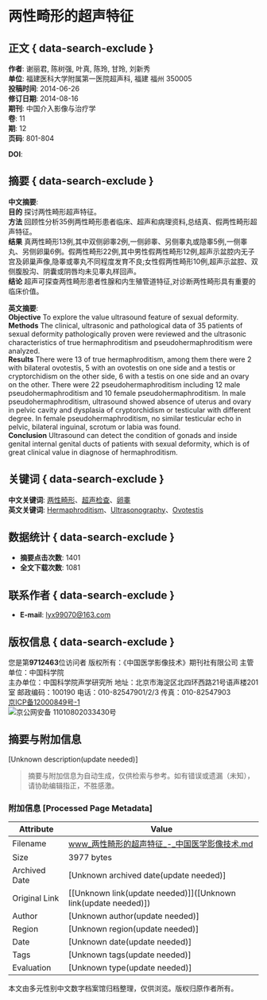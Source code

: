 # 两性畸形的超声特征

## 正文 { data-search-exclude }


**作者**: 谢丽君, 陈树强, 叶真, 陈玲, 甘玲, 刘新秀  
**单位**: 福建医科大学附属第一医院超声科, 福建 福州 350005  
**投稿时间**: 2014-06-26  
**修订日期**: 2014-08-16  
**期刊**: 中国介入影像与治疗学  
**卷**: 11  
**期**: 12  
**页码**: 801-804  

**DOI**: 

## 摘要 { data-search-exclude }

**中文摘要**:  
**目的** 探讨两性畸形超声特征。  
**方法** 回顾性分析35例两性畸形患者临床、超声和病理资料,总结真、假两性畸形超声特征。  
**结果** 真两性畸形13例,其中双侧卵睾2例,一侧卵睾、另侧睾丸或隐睾5例,一侧睾丸、另侧卵巢6例。假两性畸形22例,其中男性假两性畸形12例,超声示盆腔内无子宫及卵巢声像,隐睾或睾丸不同程度发育不良;女性假两性畸形10例,超声示盆腔、双侧腹股沟、阴囊或阴唇均未见睾丸样回声。  
**结论** 超声可探查两性畸形患者性腺和内生殖管道特征,对诊断两性畸形具有重要的临床价值。

**英文摘要**:  
**Objective** To explore the value ultrasound feature of sexual deformity.  
**Methods** The clinical, ultrasonic and pathological data of 35 patients of sexual deformity pathologically proven were reviewed and the ultrasonic characteristics of true hermaphroditism and pseudohermaphroditism were analyzed.  
**Results** There were 13 of true hermaphroditism, among them there were 2 with bilateral ovotestis, 5 with an ovotestis on one side and a testis or cryptorchidism on the other side, 6 with a testis on one side and an ovary on the other. There were 22 pseudohermaphroditism including 12 male pseudohermaphroditism and 10 female pseudohermaphroditism. In male pseudohermaphroditism, ultrasound showed absence of uterus and ovary in pelvic cavity and dysplasia of cryptorchidism or testicular with different degree. In female pseudohermaphroditism, no similar testicular echo in pelvic, bilateral inguinal, scrotum or labia was found.  
**Conclusion** Ultrasound can detect the condition of gonads and inside genital internal genital ducts of patients with sexual deformity, which is of great clinical value in diagnose of hermaphroditism.

## 关键词 { data-search-exclude }

**中文关键词**: [两性畸形](http://yyws.alljournals.cn/search.aspx?subject=medicine_health&major=wkx&orderby=referenced&field=key_word&q=%e4%b8%a4%e6%80%a7%e7%95%b8%e5%bd%a2&encoding=utf8)、[超声检查](http://yyws.alljournals.cn/search.aspx?subject=medicine_health&major=wkx&orderby=referenced&field=key_word&q=%e8%b6%85%e5%a3%b0%e6%a3%80%e6%9f%a5&encoding=utf8)、[卵睾](http://yyws.alljournals.cn/search.aspx?subject=medicine_health&major=wkx&orderby=referenced&field=key_word&q=%e5%8d%b5%e7%9d%be&encoding=utf8)  
**英文关键词**: [Hermaphroditism](http://yyws.alljournals.cn/search.aspx?subject=medicine_health&major=wkx&orderby=referenced&field=key_word&q=Hermaphroditism&encoding=utf8)、[Ultrasonography](http://yyws.alljournals.cn/search.aspx?subject=medicine_health&major=wkx&orderby=referenced&field=key_word&q=Ultrasonography&encoding=utf8)、[Ovotestis](http://yyws.alljournals.cn/search.aspx?subject=medicine_health&major=wkx&orderby=referenced&field=key_word&q=Ovotestis&encoding=utf8)

## 数据统计 { data-search-exclude }

- **摘要点击次数**: 1401
- **全文下载次数**: 1081

## 联系作者 { data-search-exclude }

- **E-mail**: [lyx99070@163.com](mailto:lyx99070@163.com)

## 版权信息 { data-search-exclude }

您是第**9712463**位访问者 版权所有：《中国医学影像技术》期刊社有限公司 主管单位：中国科学院  
主办单位：中国科学院声学研究所 地址：北京市海淀区北四环西路21号语声楼201室 邮政编码：100190 电话：010-82547901/2/3 传真：010-82547903  
[京ICP备12000849号-1](https://beian.miit.gov.cn/)  
![京公网安备 11010802033430号](../ext_images/batb.png)
<!-- tcd_original_link http://www.cjmit.com/cjiit/ch/reader/view_abstract.aspx?file_no=20141211&st=alljournals -->


## 摘要与附加信息

<!-- tcd_abstract -->
[Unknown description(update needed)]
<!-- tcd_abstract_end -->

> 摘要与附加信息为自动生成，仅供检索与参考。如有错误或遗漏（未知），请协助编辑指正，不胜感激。

### 附加信息 [Processed Page Metadata]

| Attribute       | Value                                  |
|-----------------|----------------------------------------|
| Filename        | www_两性畸形的超声特征_-_中国医学影像技术.md                             |
| Size            | 3977 bytes                           |
| Archived Date   | [Unknown archived date(update needed)]                             |
| Original Link   | [[Unknown link(update needed)]]([Unknown link(update needed)])                       |
| Author          | [Unknown author(update needed)]                               |
| Region          | [Unknown region(update needed)]                               |
| Date            | [Unknown date(update needed)]                                 |
| Tags            | [Unknown tags(update needed)]                                 |
| Evaluation            | [Unknown type(update needed)]                                 |
<!-- tcd_table_end -->

本文由多元性别中文数字档案馆归档整理，仅供浏览。版权归原作者所有。
